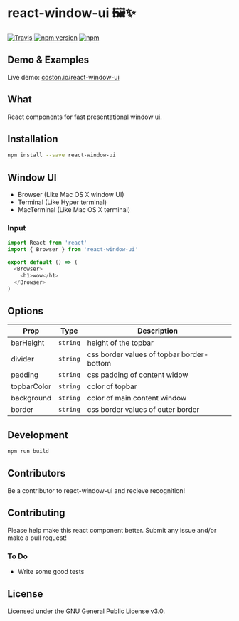 # react-window-ui 🖼✨

[![Travis](https://img.shields.io/travis/coston/react-window-ui.svg)](https://travis-ci.org/coston/react-window-ui)
[![npm version](https://badge.fury.io/js/react-window-ui.svg)](https://www.npmjs.com/package/react-window-ui)
[![npm](https://img.shields.io/npm/dm/react-window-ui.svg)](https://www.npmjs.com/package/react-window-ui)

## Demo & Examples

Live demo: [coston.io/react-window-ui](https://coston.io/react-window-ui/)

## What

React components for fast presentational window ui.

## Installation

```bash
npm install --save react-window-ui
```

## Window UI

- Browser (Like Mac OS X window UI)
- Terminal (Like Hyper terminal)
- MacTerminal (Like Mac OS X terminal)

### Input

```js
import React from 'react'
import { Browser } from 'react-window-ui'

export default () => (
  <Browser>
    <h1>wow</h1>
  </Browser>
)
```

## Options

| Prop        | Type     | Description                               |
| ----------- | -------- | ----------------------------------------- |
| barHeight   | `string` | height of the topbar                      |
| divider     | `string` | css border values of topbar border-bottom |
| padding     | `string` | css padding of content widow              |
| topbarColor | `string` | color of topbar                           |
| background  | `string` | color of main content window              |
| border      | `string` | css border values of outer border         |

## Development

```bash
npm run build
```

## Contributors

Be a contributor to react-window-ui and recieve recognition!

## Contributing

Please help make this react component better. Submit any issue and/or make a pull request!

### To Do

* Write some good tests

## License

Licensed under the GNU General Public License v3.0.
